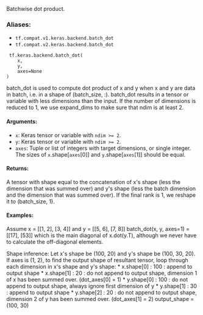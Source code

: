 
Batchwise dot product.
### Aliases:
- `tf.compat.v1.keras.backend.batch_dot`
- `tf.compat.v2.keras.backend.batch_dot`

```
 tf.keras.backend.batch_dot(
    x,
    y,
    axes=None
)
```

batch_dot is used to compute dot product of x and y when x and y are data in batch, i.e. in a shape of (batch_size, :). batch_dot results in a tensor or variable with less dimensions than the input. If the number of dimensions is reduced to 1, we use expand_dims to make sure that ndim is at least 2.
#### Arguments:
- `x`: Keras tensor or variable with `ndim >= 2`.
- `y`: Keras tensor or variable with `ndim >= 2`.
- `axes`: Tuple or list of integers with target dimensions, or single integer. The sizes of `x`.shape[`axes`[0]] and `y`.shape[`axes`[1]] should be equal.
#### Returns:

A tensor with shape equal to the concatenation of x's shape (less the dimension that was summed over) and y's shape (less the batch dimension and the dimension that was summed over). If the final rank is 1, we reshape it to (batch_size, 1).
#### Examples:

Assume x = [[1, 2], [3, 4]] and y = [[5, 6], [7, 8]] batch_dot(x, y, axes=1) = [[17], [53]] which is the main diagonal of x.dot(y.T), although we never have to calculate the off-diagonal elements.

Shape inference: Let x's shape be (100, 20) and y's shape be (100, 30, 20). If axes is (1, 2), to find the output shape of resultant tensor, loop through each dimension in x's shape and y's shape: * x.shape[0] : 100 : append to output shape * x.shape[1] : 20 : do not append to output shape, dimension 1 of x has been summed over. (dot_axes[0] = 1) * y.shape[0] : 100 : do not append to output shape, always ignore first dimension of y * y.shape[1] : 30 : append to output shape * y.shape[2] : 20 : do not append to output shape, dimension 2 of y has been summed over. (dot_axes[1] = 2) output_shape = (100, 30)

